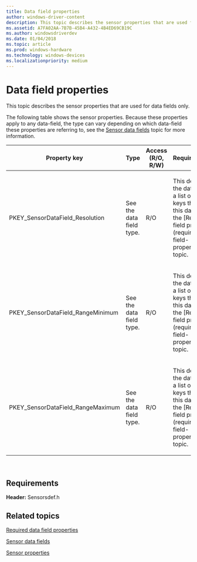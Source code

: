 ```yaml
---
title: Data field properties
author: windows-driver-content
description: This topic describes the sensor properties that are used for data fields only.
ms.assetid: A7FA02AA-7B7B-45B4-A432-4B4ED69CB19C
ms.author: windowsdriverdev
ms.date: 01/04/2018
ms.topic: article
ms.prod: windows-hardware
ms.technology: windows-devices
ms.localizationpriority: medium
---
```


# Data field properties


This topic describes the sensor properties that are used for data fields only.

The following table shows the sensor properties. Because these properties apply to any data-field, the type can vary depending on which data-field these properties are referring to, see the [Sensor data fields](sensor-data-fields.md) topic for more information.

<table>
<colgroup>
<col width="20%" />
<col width="20%" />
<col width="20%" />
<col width="20%" />
<col width="20%" />
</colgroup>
<thead>
<tr class="header">
<th>Property key</th>
<th>Type</th>
<th>Access (R/O, R/W)</th>
<th>Required/Optional</th>
<th>Description</th>
</tr>
</thead>
<tbody>
<tr class="odd">
<td><p>PKEY_SensorDataField_Resolution</p></td>
<td><p>See the data field type.</p></td>
<td><p>R/O</p></td>
<td><p>This depends on the data fields, for a list of property keys that require this data field see the [Required data field properties](required-data-field-properties.md) topic.</p></td>
<td><p>The resolution of the data field.</p></td>
</tr>
<tr class="even">
<td><p>PKEY_SensorDataField_RangeMinimum</p></td>
<td><p>See the data field type.</p></td>
<td><p>R/O</p></td>
<td><p>This depends on the data fields, for a list of property keys that require this data field see the [Required data field properties](required-data-field-properties.md) topic.</p></td>
<td><p>The minimum value of the data field.</p></td>
</tr>
<tr class="odd">
<td><p>PKEY_SensorDataField_RangeMaximum</p></td>
<td><p>See the data field type.</p></td>
<td><p>R/O</p></td>
<td><p>This depends on the data fields, for a list of property keys that require this data field see the [Required data field properties](required-data-field-properties.md) topic.</p></td>
<td><p>The maximum value of the data field.</p></td>
</tr>
</tbody>
</table>

 

## Requirements


**Header:** Sensorsdef.h

## Related topics


[Required data field properties](required-data-field-properties.md)

[Sensor data fields](sensor-data-fields.md)

[Sensor properties](sensor-properties2.md)

 

 






